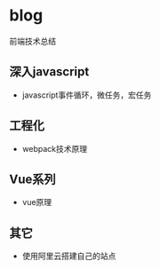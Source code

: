 # blog
前端技术总结

## 深入javascript
- javascript事件循环，微任务，宏任务


## 工程化
- webpack技术原理


## Vue系列
- vue原理


## 其它
- 使用阿里云搭建自己的站点
